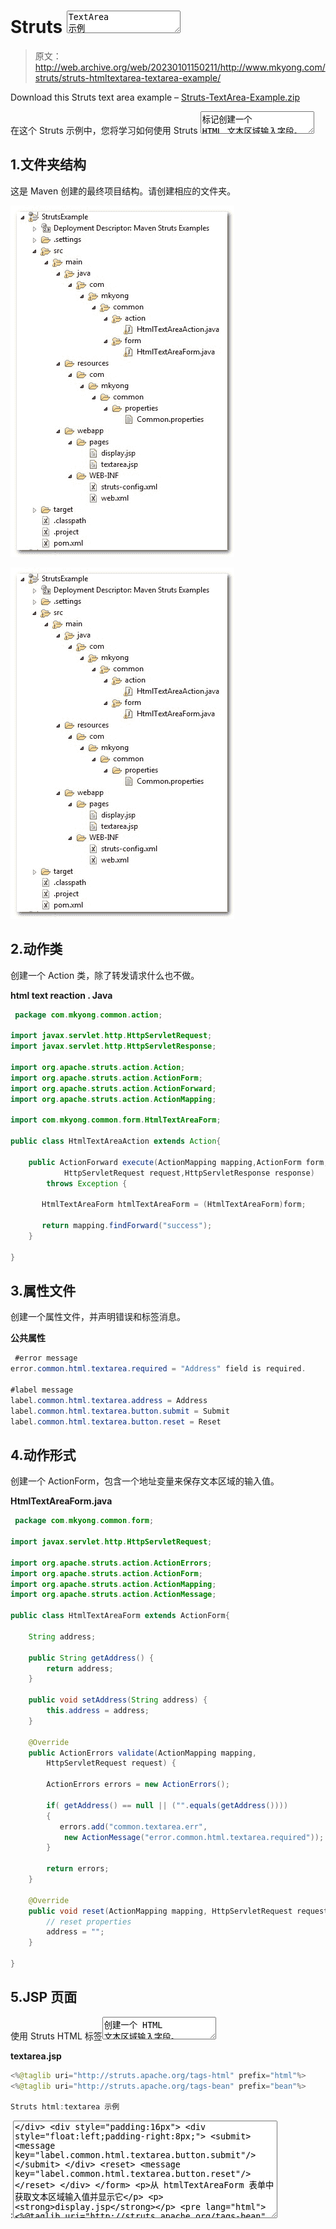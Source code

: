 # Struts <textarea>TextArea 示例</textarea>

> 原文：<http://web.archive.org/web/20230101150211/http://www.mkyong.com/struts/struts-htmltextarea-textarea-example/>

Download this Struts text area example – [Struts-TextArea-Example.zip](http://web.archive.org/web/20200903072212/http://www.mkyong.com/wp-content/uploads/2010/04/Struts-TextArea-Example.zip)

在这个 Struts 示例中，您将学习如何使用 Struts <textarea>标记创建一个 HTML 文本区域输入字段。</textarea>

## 1.文件夹结构

这是 Maven 创建的最终项目结构。请创建相应的文件夹。

<noscript><img src="img/2695bd6d3034eeb6e62860f355d49d5e.png" alt="Struts-textarea-folder" title="Struts-textarea-folder" data-original-src="http://web.archive.org/web/20200903072212im_/http://www.mkyong.com/wp-content/uploads/2010/04/Struts-textarea-folder.jpg"/></noscript>

![Struts-textarea-folder](img/1780ec3d89dc37644171c88f0b6cb90b.png "Struts-textarea-folder")

## 2.动作类

创建一个 Action 类，除了转发请求什么也不做。

**html text reaction . Java**

```java
 package com.mkyong.common.action;

import javax.servlet.http.HttpServletRequest;
import javax.servlet.http.HttpServletResponse;

import org.apache.struts.action.Action;
import org.apache.struts.action.ActionForm;
import org.apache.struts.action.ActionForward;
import org.apache.struts.action.ActionMapping;

import com.mkyong.common.form.HtmlTextAreaForm;

public class HtmlTextAreaAction extends Action{

	public ActionForward execute(ActionMapping mapping,ActionForm form,
			HttpServletRequest request,HttpServletResponse response) 
        throws Exception {

	   HtmlTextAreaForm htmlTextAreaForm = (HtmlTextAreaForm)form;

	   return mapping.findForward("success");
	}

} 
```

## 3.属性文件

创建一个属性文件，并声明错误和标签消息。

**公共属性**

```java
 #error message
error.common.html.textarea.required = "Address" field is required.

#label message
label.common.html.textarea.address = Address 
label.common.html.textarea.button.submit = Submit
label.common.html.textarea.button.reset = Reset 
```

## 4.动作形式

创建一个 ActionForm，包含一个地址变量来保存文本区域的输入值。

**HtmlTextAreaForm.java**

```java
 package com.mkyong.common.form;

import javax.servlet.http.HttpServletRequest;

import org.apache.struts.action.ActionErrors;
import org.apache.struts.action.ActionForm;
import org.apache.struts.action.ActionMapping;
import org.apache.struts.action.ActionMessage;

public class HtmlTextAreaForm extends ActionForm{

	String address;

	public String getAddress() {
		return address;
	}

	public void setAddress(String address) {
		this.address = address;
	}

	@Override
	public ActionErrors validate(ActionMapping mapping,
		HttpServletRequest request) {

	    ActionErrors errors = new ActionErrors();

	    if( getAddress() == null || ("".equals(getAddress())))
	    {
	       errors.add("common.textarea.err",
	    	new ActionMessage("error.common.html.textarea.required"));
	    }

	    return errors;
	}

	@Override
	public void reset(ActionMapping mapping, HttpServletRequest request) {
		// reset properties
		address = "";
	}

} 
```

## 5.JSP 页面

使用 Struts HTML 标签<textarea>创建一个 HTML 文本区域输入字段。</textarea>

**textarea.jsp**

```java
<%@taglib uri="http://struts.apache.org/tags-html" prefix="html"%>
<%@taglib uri="http://struts.apache.org/tags-bean" prefix="bean"%>

Struts html:textarea 示例

```

<form action="/TextArea"><messages id="err_name" property="common.textarea.err"></messages><message key="label.common.html.textarea.address">:</message><textarea property="address" cols="50" rows="10"></div> <div style="padding:16px"> <div style="float:left;padding-right:8px;"> <submit> <message key="label.common.html.textarea.button.submit"/> </submit> </div> <reset> <message key="label.common.html.textarea.button.reset"/> </reset> </div> </form> <p>从 htmlTextAreaForm 表单中获取文本区域输入值并显示它</p> <p><strong>display.jsp</strong></p> <pre lang="html"> <%@taglib uri="http://struts.apache.org/tags-bean" prefix="bean"%> <h1>您的地址是:<write name="htmlTextAreaForm" property="address"/></h1> </pre> <h2>6.struts-config.xml</h2> <p>创建一个 Struts 配置文件，并将它们链接在一起。</p> <pre><code class="language-markup"> <?xml version="1.0" encoding="UTF-8"?> <!DOCTYPE struts-config PUBLIC "-//Apache Software Foundation//DTD Struts Configuration 1.3//EN" "http://jakarta.apache.org/struts/dtds/struts-config_1_3.dtd"> <struts-config> <form-beans> <form-bean name="htmlTextAreaForm" type="com.mkyong.common.form.HtmlTextAreaForm"/> </form-beans> <action-mappings> <action path="/TextAreaPage" type="org.apache.struts.actions.ForwardAction" parameter="/pages/textarea.jsp"/> <action path="/TextArea" type="com.mkyong.common.action.HtmlTextAreaAction" name="htmlTextAreaForm" validate="true" input="/pages/textarea.jsp" > <forward name="success" path="/pages/display.jsp"/> </action> </action-mappings> <message-resources parameter="com.mkyong.common.properties.Common" /> </struts-config> </code></pre> <h2>7.web.xml</h2> <p>最后一步，创建一个 web.xml 并集成 Struts 框架。</p> <pre><code class="language-markup"> <!DOCTYPE web-app PUBLIC "-//Sun Microsystems, Inc.//DTD Web Application 2.3//EN" "http://java.sun.com/dtd/web-app_2_3.dtd" > <web-app> <display-name>Maven Struts Examples</display-name> <servlet> <servlet-name>action</servlet-name> <servlet-class> org.apache.struts.action.ActionServlet </servlet-class> <init-param> <param-name>config</param-name> <param-value> /WEB-INF/struts-config.xml </param-value> </init-param> <load-on-startup>1</load-on-startup> </servlet> <servlet-mapping> <servlet-name>action</servlet-name> <url-pattern>*.do</url-pattern> </servlet-mapping> </web-app> </code></pre> <p>访问它</p> <blockquote><p>http://localhost:8080/struts example/textarea page . do</p></blockquote> <div class="pic"> <noscript><img src="img/aa9f9d8ad567d8a18e1ef7f437650737.png" alt="Struts-textarea-example1" title="Struts-textarea-example1" data-original-src="http://web.archive.org/web/20200903072212im_/http://www.mkyong.com/wp-content/uploads/2010/04/Struts-textarea-example1.jpg"/></noscript><img class="lazyload" src="img/e3f64ef1dd33aabb2476f8bcd66ffd5e.png" data-src="http://web.archive.org/web/20200903072212/http://www.mkyong.com/wp-content/uploads/2010/04/Struts-textarea-example1.jpg" alt="Struts-textarea-example1" title="Struts-textarea-example1" data-original-src="http://web.archive.org/web/20200903072212/http://www.mkyong.com/wp-content/uploads/2010/04/Struts-textarea-example1.jpg"/> </div> <p>填写地址并按下提交按钮，它将转发到</p> <blockquote><p>http://localhost:8080/struts example/textarea . do</p></blockquote> <p>并在地址中显示您的密钥。</p> <div class="pic"> <noscript><img src="img/809050f7b53daadc1ba010ec3fdbec53.png" alt="Struts-textarea-example2" title="Struts-textarea-example2" data-original-src="http://web.archive.org/web/20200903072212im_/http://www.mkyong.com/wp-content/uploads/2010/04/Struts-textarea-example2.jpg"/></noscript><img class="lazyload" src="img/d7def17456a40eb268e1e8297d8d3083.png" data-src="http://web.archive.org/web/20200903072212/http://www.mkyong.com/wp-content/uploads/2010/04/Struts-textarea-example2.jpg" alt="Struts-textarea-example2" title="Struts-textarea-example2" data-original-src="http://web.archive.org/web/20200903072212/http://www.mkyong.com/wp-content/uploads/2010/04/Struts-textarea-example2.jpg"/> </div> <div class="post-tag d-none d-xl-block">Tags : <a href="http://web.archive.org/web/20200903072212/https://mkyong.com/tag/struts/" rel="tag">struts</a> <a href="http://web.archive.org/web/20200903072212/https://mkyong.com/tag/textarea/" rel="tag">textarea</a></div> <!-- related posts --> <input type="hidden" id="mkyong-current-postId" value="4522"/> <div id="afterpost-related-container"><h3>相关文章</h3> <div class="row no-gutters"> <div class="col"><ul><li><a href="/web/20200903072212/https://www.mkyong.com/java/how-to-download-file-from-website-java-jsp/?utm_source=self&utm_medium=referral&utm_campaign=afterpost-related&utm_content=link0">如何从网站下载文件- Java / Jsp </a></li><li><a href="/web/20200903072212/https://www.mkyong.com/jquery/add-maxlength-on-textarea-using-jquery/?utm_source=self&utm_medium=referral&utm_campaign=afterpost-related&utm_content=link1">使用 jQuery 在 textArea 上添加 maxlength</a></li><li><a href="/web/20200903072212/https://www.mkyong.com/wicket/wicket-textarea-example/?utm_source=self&utm_medium=referral&utm_campaign=afterpost-related&utm_content=link2"> Wicket textarea 示例</a></li><li><a href="/web/20200903072212/https://www.mkyong.com/tutorials/struts-tutorials/?utm_source=self&utm_medium=referral&utm_campaign=afterpost-related&utm_content=link3"> Struts 教程</a></li><li><a href="/web/20200903072212/https://www.mkyong.com/struts/configure-the-struts-tag-libraries/?utm_source=self&utm_medium=referral&utm_campaign=afterpost-related&utm_content=link4">配置 Struts 标签库</a></li></ul></div> <div class="col d-none d-xl-block"><ul><li><a href="/web/20200903072212/https://www.mkyong.com/struts/the-absolute-uri-httpstruts-apache-orgtags-bean-cannot-be-resolved-in-either-web-xml-or-the-jar-files-deployed-with-this-application/?utm_source=self&utm_medium=referral&utm_campaign=afterpost-related&utm_content=link5">绝对 uri:http://struts.apache.org/tags-be</a></li><li><a href="/web/20200903072212/https://www.mkyong.com/struts/struts-hello-world-example/?utm_source=self&utm_medium=referral&utm_campaign=afterpost-related&utm_content=link6"> Struts Hello World 示例</a></li><li><a href="/web/20200903072212/https://www.mkyong.com/struts/java-lang-classnotfoundexception-org-apache-struts-action-forwardaction/?utm_source=self&utm_medium=referral&utm_campaign=afterpost-related&utm_content=link7">Java . lang . classnotfoundexception:org . Apache . strut</a></li><li><a href="/web/20200903072212/https://www.mkyong.com/struts/configure-a-welcome-page-in-struts/?utm_source=self&utm_medium=referral&utm_campaign=afterpost-related&utm_content=link8">在 Struts 中配置欢迎页面</a></li><li><a href="/web/20200903072212/https://www.mkyong.com/struts/struts-forwardaction-example/?utm_source=self&utm_medium=referral&utm_campaign=afterpost-related&utm_content=link9"> Struts ForwardAction 示例</a></li></ul></div> </div></div><div class="container ads-container"> <div class="row"> <div class="col"> </div> </div> </div> <div id="comment-container"> <div class="wpdiscuz_top_clearing"/> <div id="wpdiscuz-loading-bar" class="wpdiscuz-loading-bar-unauth"/> <div id="wpdiscuz-comment-message" class="wpdiscuz-comment-message-unauth"/> </div> </body> </html></textarea></form>